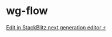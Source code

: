 # wg-flow

[Edit in StackBlitz next generation editor ⚡️](https://stackblitz.com/~/github.com/mahesh529/wg-flow)